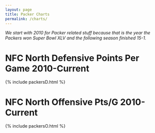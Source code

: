 ```yaml
---
layout: page
title: Packer Charts
permalink: /charts/
---
```


*We start with 2010 for Packer related stuff because that is the year the Packers won Super Bowl XLV and the following season finished 15-1.*

# NFC North Defensive Points Per Game 2010-Current
{% include packersD.html %}

# NFC North Offensive Pts/G 2010-Current
{% include packersO.html %}